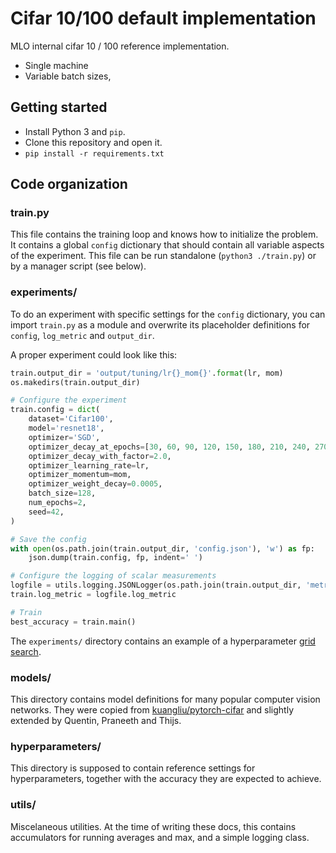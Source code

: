 # Cifar 10/100 default implementation

MLO internal cifar 10 / 100 reference implementation.

- Single machine
- Variable batch sizes,


## Getting started

- Install Python 3 and `pip`.
- Clone this repository and open it.
- `pip install -r requirements.txt`



## Code organization

### train.py
This file contains the training loop and knows how to initialize the problem. It contains a global `config` dictionary that should contain all variable aspects of the experiment. This file can be run standalone (`python3 ./train.py`) or by a manager script (see below).


### experiments/
To do an experiment with specific settings for the `config` dictionary, you can import `train.py` as a module and overwrite its placeholder definitions for `config`, `log_metric` and `output_dir`.

A proper experiment could look like this:

```python
train.output_dir = 'output/tuning/lr{}_mom{}'.format(lr, mom)
os.makedirs(train.output_dir)

# Configure the experiment
train.config = dict(
    dataset='Cifar100',
    model='resnet18',
    optimizer='SGD',
    optimizer_decay_at_epochs=[30, 60, 90, 120, 150, 180, 210, 240, 270],
    optimizer_decay_with_factor=2.0,
    optimizer_learning_rate=lr,
    optimizer_momentum=mom,
    optimizer_weight_decay=0.0005,
    batch_size=128,
    num_epochs=2,
    seed=42,
)

# Save the config
with open(os.path.join(train.output_dir, 'config.json'), 'w') as fp:
    json.dump(train.config, fp, indent=' ')

# Configure the logging of scalar measurements
logfile = utils.logging.JSONLogger(os.path.join(train.output_dir, 'metrics.json'))
train.log_metric = logfile.log_metric

# Train
best_accuracy = train.main()
```

The `experiments/` directory contains an example of a hyperparameter [grid search](experiments/grid_search_demo.py).


### models/
This directory contains model definitions for many popular computer vision networks. They were copied from [kuangliu/pytorch-cifar](https://github.com/kuangliu/pytorch-cifar) and slightly extended by Quentin, Praneeth and Thijs.


### hyperparameters/
This directory is supposed to contain reference settings for hyperparameters, together with the accuracy they are expected to achieve.


### utils/
Miscelaneous utilities. At the time of writing these docs, this contains accumulators for running averages and max, and a simple logging class.

